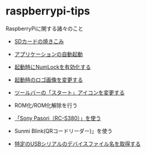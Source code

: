 # raspberrypi-tips
RaspberryPiに関する諸々のこと

* [SDカードの焼きこみ](./raspberrypiimager/readme.md)

* [アプリケーションの自動起動](./autostart/readme.md)

* [起動時にNumLockを有効化する](./numlock_on_boot/readme.md)

* [起動時のロゴ画像を変更する](./change_startup_logo/readme.md)

* [ツールバーの「スタート」アイコンを変更する](./change_start_icons/readme.md)

* ROM化/ROM化解除を行う

* [「Sony Pasori（RC-S380）」を使う](./pasori/readme.md)

* Sunmi Blink(QRコードリーダー)」を使う

* [特定のUSBシリアルのデバイスファイル名を取得する](./get_usb_serial_device_filename/readme.md)



